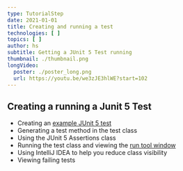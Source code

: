 ```yaml
---
type: TutorialStep
date: 2021-01-01
title: Creating and running a test
technologies: [ ]
topics: [ ]
author: hs
subtitle: Getting a JUnit 5 Test running
thumbnail: ./thumbnail.png
longVideo:
  poster: ./poster_long.png
  url: https://youtu.be/we3zJE3hlWE?start=102
---
```


## Creating a running a Junit 5 Test
- Creating an [example JUnit 5 test](https://github.com/trishagee/junit5-showcase/blob/2a40f1715edecd50c638f6d6c1d0924c75002698/src/test/java/com/mechanitis/demo/junit5/ExampleTest.java)
- Generating a test method in the test class
- Using the JUnit 5 Assertions class
- Running the test class and viewing the [run tool window](https://www.jetbrains.com/help/idea/run-tool-window.html)
- Using IntelliJ IDEA to help you reduce class visibility
- Viewing failing tests
